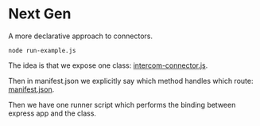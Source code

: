 # Next Gen

A more declarative approach to connectors.

`node run-example.js`

The idea is that we expose one class: [intercom-connector.js](./intercom-connector.js).

Then in manifest.json we explicitly say which method handles which route: [manifest.json](./manifest.json).

Then we have one runner script which performs the binding between express app and the class.
